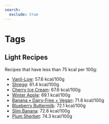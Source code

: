 ```yaml
---
search:
  exclude: true
---
```

# Tags

<!-- material/tags -->

## Light Recipes

Recipes that have less than 75 kcal per 100g:

 - [Vanil-Low](https://jhermann.github.io/ice-creamery/?q=Vanil-Low): 57.6 kcal/100g
 - [Shregg](https://jhermann.github.io/ice-creamery/?q=Shregg): 61.4 kcal/100g
 - [Cherry Ice Cream](https://jhermann.github.io/ice-creamery/?q=Cherry%20Ice%20Cream): 67.6 kcal/100g
 - [Winter Apple](https://jhermann.github.io/ice-creamery/?q=Winter%20Apple): 69.1 kcal/100g
 - [Banana • Dairy-Free + Vegan](https://jhermann.github.io/ice-creamery/?q=Banana%20%E2%80%A2%20Dairy-Free%20%2B%20Vegan): 71.8 kcal/100g
 - [Blueberry Buttermilk](https://jhermann.github.io/ice-creamery/?q=Blueberry%20Buttermilk): 72.1 kcal/100g
 - [Slim Banana](https://jhermann.github.io/ice-creamery/?q=Slim%20Banana): 72.6 kcal/100g
 - [Plum Sherbet](https://jhermann.github.io/ice-creamery/?q=Plum%20Sherbet): 74.3 kcal/100g

<!--
Ask a notebook at https://notebooklm.google.com/
with this source: https://jhermann.github.io/ice-creamery/print_page/index.html

List ALL recipes below 75kcal, with just their name and energy, sorted by energy.
Energy values are listed for each recipe in a list item starting with "Nutritional values per 100g/ml",
in the "NUTRITIONAL & OTHER INFO" section.
Hyperlink the names by appending the www-urlencoded name to the "https://jhermann.github.io/ice-creamery/?q=" URL.
-->
